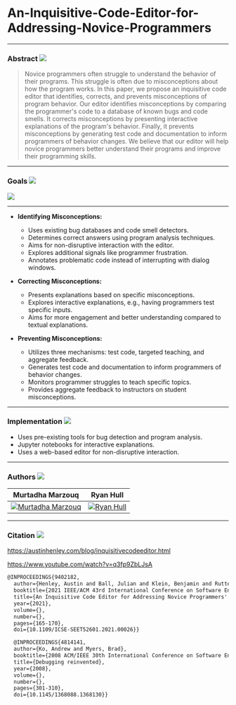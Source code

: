 # An-Inquisitive-Code-Editor-for-Addressing-Novice-Programmers
---
### Abstract ![](https://img.shields.io/badge/Paper-Abstract-blue)

> Novice programmers often struggle to understand the behavior of their programs. This struggle is often due to misconceptions about how the program works. In this paper, we propose an inquisitive code editor that identifies, corrects, and prevents misconceptions of program behavior. Our editor identifies misconceptions by comparing the programmer's code to a database of known bugs and code smells. It corrects misconceptions by presenting interactive explanations of the program's behavior. Finally, it prevents misconceptions by generating test code and documentation to inform programmers of behavior changes. We believe that our editor will help novice programmers better understand their programs and improve their programming skills.

---
### Goals ![](https://img.shields.io/badge/Paper-Goals-red)


<img src="https://austinhenley.com/blog/images/inquisitiveflowchart.png"/>

---
- **Identifying Misconceptions:**
  - Uses existing bug databases and code smell detectors.
  - Determines correct answers using program analysis techniques.
  - Aims for non-disruptive interaction with the editor.
  - Explores additional signals like programmer frustration.
  - Annotates problematic code instead of interrupting with dialog windows.

- **Correcting Misconceptions:**
  - Presents explanations based on specific misconceptions.
  - Explores interactive explanations, e.g., having programmers test specific inputs.
  - Aims for more engagement and better understanding compared to textual explanations.

- **Preventing Misconceptions:**
  - Utilizes three mechanisms: test code, targeted teaching, and aggregate feedback.
  - Generates test code and documentation to inform programmers of behavior changes.
  - Monitors programmer struggles to teach specific topics.
  - Provides aggregate feedback to instructors on student misconceptions.

---

### Implementation ![](https://img.shields.io/badge/Paper-Implementation-green)
- Uses pre-existing tools for bug detection and program analysis.
- Jupyter notebooks for interactive explanations.
- Uses a web-based editor for non-disruptive interaction.
---
### Authors ![](https://img.shields.io/badge/Paper-Authors-yellow)

<table>
  <thead>
    <tr>
      <th>Murtadha Marzouq</th>
      <th align="center">Ryan Hull</th>
    </tr>
  </thead>
  <tbody>
    <tr>
      <td>
        <a href="/MurtadhaM/VISUALIZATION/blob/main">
          <img src="https://camo.githubusercontent.com/9079488b3f7415f5bfc8d802fd945b73ee6bf29c0da2b9e90e543fa0c8c23cd1/68747470733a2f2f63617073746f6e652d66726f6e742d656e642d6c696d652e76657263656c2e6170702f5f6e6578742f696d6167653f75726c3d2532465465616d50686f746f732532464d757274616468615f4d61727a6f75712e706e6726773d33383426713d3735" alt="Murtadha Marzouq" data-canonical-src="https://capstone-front-end-lime.vercel.app/_next/image?url=%2FTeamPhotos%2FMurtadha_Marzouq.png&amp;w=384&amp;q=75" style="max-width: 100%;">
        </a>
      </td>
      <td>
        <a href="/MurtadhaM/VISUALIZATION/blob/main">
          <img src="https://camo.githubusercontent.com/60137fa7ff9ce9e838825d980d6a154a3eac47e4fa48b52a3c90202b51c1e07b/68747470733a2f2f63617073746f6e652d66726f6e742d656e642d6c696d652e76657263656c2e6170702f5f6e6578742f696d6167653f75726c3d2532465465616d50686f746f732532465279616e5f48756c6c2e6a70656726773d33383426713d3735" alt="Ryan Hull" data-canonical-src="https://capstone-front-end-lime.vercel.app/_next/image?url=%2FTeamPhotos%2FRyan_Hull.jpeg&amp;w=384&amp;q=75" style="max-width: 100%;">
        </a>
      </td>
    </tr>
  </tbody>
</table>

---

### Citation ![](https://img.shields.io/badge/Paper-Citation-orange)
https://austinhenley.com/blog/inquisitivecodeeditor.html

https://www.youtube.com/watch?v=q3fp9ZbLJsA

```latex
@INPROCEEDINGS{9402182,
  author={Henley, Austin and Ball, Julian and Klein, Benjamin and Rutter, Aiden and Lee, Dylan},
  booktitle={2021 IEEE/ACM 43rd International Conference on Software Engineering: Software Engineering Education and Training (ICSE-SEET)}, 
  title={An Inquisitive Code Editor for Addressing Novice Programmers' Misconceptions of Program Behavior}, 
  year={2021},
  volume={},
  number={},
  pages={165-170},
  doi={10.1109/ICSE-SEET52601.2021.00026}}

  @INPROCEEDINGS{4814141,
  author={Ko, Andrew and Myers, Brad},
  booktitle={2008 ACM/IEEE 30th International Conference on Software Engineering}, 
  title={Debugging reinvented}, 
  year={2008},
  volume={},
  number={},
  pages={301-310},
  doi={10.1145/1368088.1368130}}
```